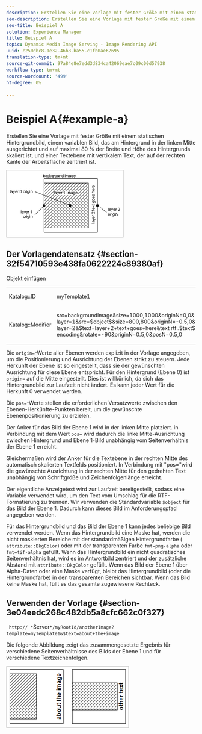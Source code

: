 ```yaml
---
description: Erstellen Sie eine Vorlage mit fester Größe mit einem statischen Hintergrundbild, einem variablen Bild, das am Hintergrund in der linken Mitte ausgerichtet und auf maximal 80 % der Breite und Höhe des Hintergrunds skaliert ist, und einer Textebene mit vertikalem Text, der auf der rechten Kante der Arbeitsfläche zentriert ist.
seo-description: Erstellen Sie eine Vorlage mit fester Größe mit einem statischen Hintergrundbild, einem variablen Bild, das am Hintergrund in der linken Mitte ausgerichtet und auf maximal 80 % der Breite und Höhe des Hintergrunds skaliert ist, und einer Textebene mit vertikalem Text, der auf der rechten Kante der Arbeitsfläche zentriert ist.
seo-title: Beispiel A
solution: Experience Manager
title: Beispiel A
topic: Dynamic Media Image Serving - Image Rendering API
uuid: c250dbc8-1e32-46b8-ba55-c1fb0ae62695
translation-type: tm+mt
source-git-commit: 97a84e8e7edd3d834ca42069eae7c09c00d57938
workflow-type: tm+mt
source-wordcount: '499'
ht-degree: 0%

---
```



# Beispiel A{#example-a}

Erstellen Sie eine Vorlage mit fester Größe mit einem statischen Hintergrundbild, einem variablen Bild, das am Hintergrund in der linken Mitte ausgerichtet und auf maximal 80 % der Breite und Höhe des Hintergrunds skaliert ist, und einer Textebene mit vertikalem Text, der auf der rechten Kante der Arbeitsfläche zentriert ist.

![](assets/examplea.png)

## Der Vorlagendatensatz {#section-32f54710593e438fa0622224c89380af}

Objekt einfügen

<table id="simpletable_97ECA49445634F59B3F1D100412EFC70"> 
 <tr class="strow"> 
  <td class="stentry"> <p> <span class="codeph"> Katalog::ID  </span> </p> </td> 
  <td class="stentry"> <p> <span class="codeph"> myTemplate1  </span> </p> </td> 
 </tr> 
 <tr class="strow"> 
  <td class="stentry"> <p> <span class="codeph"> Katalog::Modifier  </span> </p> </td> 
  <td class="stentry"> <p> <span class="codeph"> src=backgroundImage&amp;size=1000,1000&amp;originN=0,0&amp; layer=1&amp;src=$object$&amp;size=800,800&amp;originN=-0.5,0&amp;posN=-0.5,0&amp; layer=2&amp;$text=layer+2+text+goes+here&amp;text rtf..$text$...rtf-encoding&amp;rotate=-90&amp;originN=0.5,0&amp;posN=0.5,0  </span> </p> </td> 
 </tr> 
</table>

Die `origin=`-Werte aller Ebenen werden explizit in der Vorlage angegeben, um die Positionierung und Ausrichtung der Ebenen strikt zu steuern. Jede Herkunft der Ebene ist so eingestellt, dass sie der gewünschten Ausrichtung für diese Ebene entspricht. Für den Hintergrund (Ebene 0) ist `origin=` auf die Mitte eingestellt. Dies ist willkürlich, da sich das Hintergrundbild zur Laufzeit nicht ändert. Es kann jeder Wert für die Herkunft 0 verwendet werden.

Die `pos=`-Werte stellen die erforderlichen Versatzwerte zwischen den Ebenen-Herkünfte-Punkten bereit, um die gewünschte Ebenenpositionierung zu erzielen.

Der Anker für das Bild der Ebene 1 wird in der linken Mitte platziert. in Verbindung mit dem Wert `pos=` wird dadurch die linke Mitte-Ausrichtung zwischen Hintergrund und Ebene 1-Bild unabhängig vom Seitenverhältnis der Ebene 1 erreicht.

Gleichermaßen wird der Anker für die Textebene in der rechten Mitte des automatisch skalierten Textfelds positioniert. In Verbindung mit &quot;pos=&quot;wird die gewünschte Ausrichtung in der rechten Mitte für den gedrehten Text unabhängig von Schriftgröße und Zeichenfolgenlänge erreicht.

Der eigentliche Anzeigetext wird zur Laufzeit bereitgestellt, sodass eine Variable verwendet wird, um den Text vom Umschlag für die RTF-Formatierung zu trennen. Wir verwenden die Standardvariable `$object` für das Bild der Ebene 1. Dadurch kann dieses Bild im Anforderungspfad angegeben werden.

Für das Hintergrundbild und das Bild der Ebene 1 kann jedes beliebige Bild verwendet werden. Wenn das Hintergrundbild eine Maske hat, werden die nicht maskierten Bereiche mit der standardmäßigen Hintergrundfarbe ( `attribute::BkgColor`) oder mit der transparenten Farbe `fmt=png-alpha` oder `fmt=tif-alpha` gefüllt. Wenn das Hintergrundbild ein nicht quadratisches Seitenverhältnis hat, wird es im Antwortbild zentriert und der zusätzliche Abstand mit `attribute::BkgColor` gefüllt. Wenn das Bild der Ebene 1 über Alpha-Daten oder eine Maske verfügt, bleibt das Hintergrundbild (oder die Hintergrundfarbe) in den transparenten Bereichen sichtbar. Wenn das Bild keine Maske hat, füllt es das gesamte zugewiesene Rechteck.

## Verwenden der Vorlage {#section-3e04eedc268c482db5a8cfc662c0f327}

` http:// *`Server`*/myRootId/anotherImage?template=myTemplate1&$text=about+the+image`

Die folgende Abbildung zeigt das zusammengesetzte Ergebnis für verschiedene Seitenverhältnisse des Bilds der Ebene 1 und für verschiedene Textzeichenfolgen.

![](assets/exampleausing.png)

